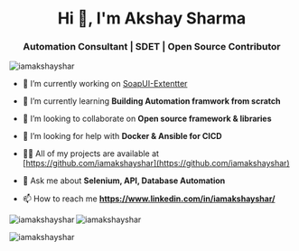 <h1 align="center">Hi 👋, I'm Akshay Sharma</h1>
<h3 align="center">Automation Consultant | SDET | Open Source Contributor</h3>

<p align="left"> <img src="https://komarev.com/ghpvc/?username=iamakshayshar&label=Profile%20views&color=0e75b6&style=flat" alt="iamakshayshar" /> </p>

- 🔭 I’m currently working on [SoapUI-Extentter](https://github.com/iamakshayshar/SoapUI-Extentter)

- 🌱 I’m currently learning **Building Automation framwork from scratch**

- 👯 I’m looking to collaborate on **Open source framework & libraries**

- 🤝 I’m looking for help with **Docker & Ansible for CICD**

- 👨‍💻 All of my projects are available at [https://github.com/iamakshayshar](https://github.com/iamakshayshar)

- 💬 Ask me about **Selenium, API, Database Automation**

- 📫 How to reach me **https://www.linkedin.com/in/iamakshayshar/**

<p><img align="left" src="https://github-readme-stats.vercel.app/api/top-langs?username=iamakshayshar&show_icons=true&locale=en&layout=compact" alt="iamakshayshar" /></p>
<p><img align="center" src="https://github-readme-stats.vercel.app/api?username=iamakshayshar&show_icons=true&locale=en" alt="iamakshayshar" /></p>
<p><img align="center" src="https://github-readme-streak-stats.herokuapp.com/?user=iamakshayshar&" alt="iamakshayshar" /></p>

